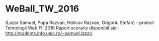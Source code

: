 # WeBall_TW_2016
(Lazar Samuel, Popa Razvan, Holicov Razvan, Grigoriu Stefan) - proiect Tehnologii Web FII 2016
Raport scorarly disponibil aici: http://students.info.uaic.ro/~samuel.lazar/
